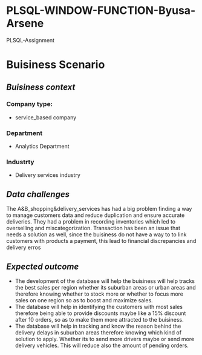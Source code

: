 # PLSQL-WINDOW-FUNCTION-Byusa-Arsene
PLSQL-Assignment
# **Buisiness Scenario**
## *Buisiness context*
### Company type:
- service_based company
### Department
- Analytics Department
### Industrty
- Delivery services industry

## *Data challenges*
The A&B_shopping&delivery_services has had a big problem finding a way to manage customers data and reduce duplication and ensure accurate deliveries. They had a problem in recording inventories which led to overselling and miscategorization. Transaction has been an issue that needs a solution as well, since the buisiness do not have a way to to link customers with products a payment, this lead to financial discrepancies and delivery erros

## *Expected outcome*
- The development of the database will help the buisiness will help tracks the best sales per region whether its suburban areas or urban areas and therefore knowing whether to stock more or whether to focus more sales on one region so as to boost and maximize sales.
- The database will help in identifying the customers with most sales therefore being able to provide discounts maybe like a 15% discount after 10 orders, so as to make them more attracted to the buisiness.
- The database will help in tracking and know the reason behind the delivery delays in suburban areas therefore knowing which kind of solution to apply. Whether its to send more drivers maybe or send more delivery vehicles. This will reduce also the amount of pending orders.







